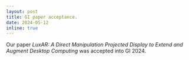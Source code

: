 ```yaml
---
layout: post
title: GI paper acceptance.
date: 2024-05-12
inline: true
---
```


Our paper *LuxAR: A Direct Manipulation Projected Display to Extend and Augment Desktop Computing* was accepted into GI 2024.